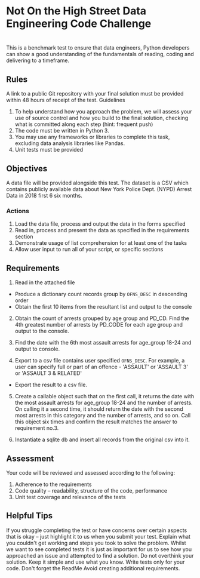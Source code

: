 # Not On the High Street Data Engineering Code Challenge

# 
This is a benchmark test to ensure that data engineers, Python developers can show a good understanding of the fundamentals of reading, coding and delivering to a timeframe.

## Rules
 A link to a public Git repository with your final solution must be provided within 48 hours of receipt of the test. 
Guidelines
1. To help understand how you approach the problem, we will assess your use of source control and how you build to the final solution, checking what is committed 
along each step (hint: frequent push)
2. The code must be written in Python 3.
3. You may use any frameworks or libraries to complete this task, excluding data analysis libraries like Pandas.
4. Unit tests must be provided

## Objectives
A data file will be provided alongside this test. The dataset is a CSV which contains publicly available data about New York Police Dept. (NYPD) Arrest Data in 2018 first 6 six months. 

### Actions
1. Load the data file, process and output the data in the forms specified
2. Read in, process and present the data as specified in the requirements section
3. Demonstrate usage of list comprehension for at least one of the tasks
4. Allow user input to run all of your script, or specific sections


## Requirements
1. Read in the attached file
  - Produce a dictionary count records group by `OFNS_DESC` in descending order
  - Obtain the first 10 items from the resultant list and output to the console

2. Obtain the count of arrests grouped by age group and PD_CD. 
   Find the 4th greatest number of arrests by PD_CODE for each age group and output to the console.

3. Find the date with the 6th most assault arrests for age_group 18-24 and output to console.
  
4. Export to a csv file contains user specified `OFNS_DESC`. For example, a user can specify full or part of an offence - 'ASSAULT' or 'ASSAULT 3' or 'ASSAULT 3 & RELATED'
  - Export the result to a csv file.

5. Create a callable object such that on the first call, it returns the date with the most assault arrests for age_group 18-24 and the number of arrests. 
   On calling it a second time, it should return the date with the second most arrests in this category and the number of arrests, and so on. 
   Call this object six times and confirm the result matches the answer to requirement no.3. 

6. Instantiate a sqlite db and insert all records from the original csv into it.
  
## Assessment
Your code will be reviewed and assessed according to the following:
1. Adherence to the requirements
2. Code quality – readability, structure of the code, performance
3. Unit test coverage and relevance of the tests

## Helpful Tips
If you struggle completing the test or have concerns over certain aspects that is okay – just highlight it to us when you submit your test. 
Explain what you couldn't get working and steps you took to solve the problem. Whilst we want to see completed tests 
it is just as important for us to see how you approached an issue and attempted to find a solution. 
Do not overthink your solution. Keep it simple and use what you know. Write tests only for your code. 
Don't forget the ReadMe Avoid creating additional requirements.

